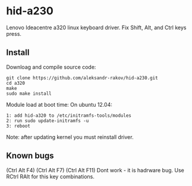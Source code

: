 hid-a230
========

Lenovo Ideacentre a320 linux keyboard driver.
Fix Shift, Alt, and Ctrl keys press.

Install
-------
Downloag and compile source code:
```
git clone https://github.com/aleksandr-rakov/hid-a230.git
cd a320
make
sudo make install
```

Module load at boot time:
On ubuntu 12.04:
```
1: add hid-a320 to /etc/initramfs-tools/modules
2: run sudo update-initramfs -u
3: reboot
```
Note: after updating kernel you must reinstall driver.

Known bugs
----------
(Ctrl Alt F4) (Ctrl Alt F7) (Ctrl Alt F11) Dont work - it is hadrware bug.
Use RCtrl RAlt for this key combinations.

